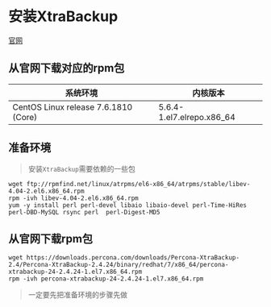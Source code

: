 # 安装XtraBackup





[官网](https://www.percona.com/downloads/Percona-XtraBackup-2.4/LATEST/)

## 从官网下载对应的rpm包









| 系统环境                             | 内核版本                  |
| ------------------------------------ | ------------------------- |
| CentOS Linux release 7.6.1810 (Core) | 5.6.4-1.el7.elrepo.x86_64 |

## 准备环境

> 安装`XtraBackup`需要依赖的一些包

```
wget ftp://rpmfind.net/linux/atrpms/el6-x86_64/atrpms/stable/libev-4.04-2.el6.x86_64.rpm
rpm -ivh libev-4.04-2.el6.x86_64.rpm
yum -y install perl perl-devel libaio libaio-devel perl-Time-HiRes perl-DBD-MySQL rsync perl  perl-Digest-MD5
```

## 从官网下载rpm包

```
wget https://downloads.percona.com/downloads/Percona-XtraBackup-2.4/Percona-XtraBackup-2.4.24/binary/redhat/7/x86_64/percona-xtrabackup-24-2.4.24-1.el7.x86_64.rpm
rpm -ivh percona-xtrabackup-24-2.4.24-1.el7.x86_64.rpm
```

> 一定要先把准备环境的步骤先做












